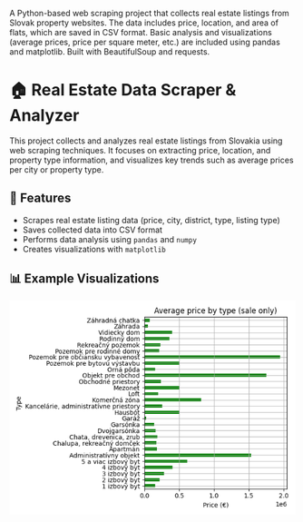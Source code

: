 A Python-based web scraping project that collects real estate listings from Slovak property websites. The data includes price, location, and area of flats, which are saved in CSV format. Basic analysis and visualizations (average prices, price per square meter, etc.) are included using pandas and matplotlib. Built with BeautifulSoup and requests.
# 🏠 Real Estate Data Scraper & Analyzer

This project collects and analyzes real estate listings from Slovakia using web scraping techniques. It focuses on extracting price, location, and property type information, and visualizes key trends such as average prices per city or property type.

## 🚀 Features

- Scrapes real estate listing data (price, city, district, type, listing type)
- Saves collected data into CSV format
- Performs data analysis using `pandas` and `numpy`
- Creates visualizations with `matplotlib`

## 📊 Example Visualizations

![Average Price by Property Type](graph_avg_price_by_type.png)
